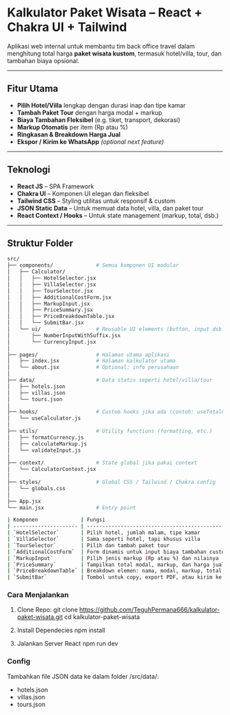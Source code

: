 # Kalkulator Paket Wisata – React + Chakra UI + Tailwind

Aplikasi web internal untuk membantu tim back office travel dalam menghitung total harga **paket wisata kustom**, termasuk hotel/villa, tour, dan tambahan biaya opsional.

---

## Fitur Utama

- **Pilih Hotel/Villa** lengkap dengan durasi inap dan tipe kamar
- **Tambah Paket Tour** dengan harga modal + markup
- **Biaya Tambahan Fleksibel** (e.g. tiket, transport, dekorasi)
- **Markup Otomatis** per item (Rp atau %)
- **Ringkasan & Breakdown Harga Jual**
- **Ekspor / Kirim ke WhatsApp** *(optional next feature)*

---

## Teknologi

- **React JS** – SPA Framework
- **Chakra UI** – Komponen UI elegan dan fleksibel
- **Tailwind CSS** – Styling utilitas untuk responsif & custom
- **JSON Static Data** – Untuk memuat data hotel, villa, dan paket tour
- **React Context / Hooks** – Untuk state management (markup, total, dsb.)

---

## Struktur Folder

```bash
src/
├── components/              # Semua komponen UI modular
│   ├── Calculator/
│   │   ├── HotelSelector.jsx
│   │   ├── VillaSelector.jsx
│   │   ├── TourSelector.jsx
│   │   ├── AdditionalCostForm.jsx
│   │   ├── MarkupInput.jsx
│   │   ├── PriceSummary.jsx
│   │   ├── PriceBreakdownTable.jsx
│   │   └── SubmitBar.jsx
│   └── ui/                  # Reusable UI elements (button, input dsb.)
│       ├── NumberInputWithSuffix.jsx
│       └── CurrencyInput.jsx
│
├── pages/                   # Halaman utama aplikasi
│   ├── index.jsx            # Halaman kalkulator utama
│   └── about.jsx            # Optional: info perusahaan
│
├── data/                    # Data statis seperti hotel/villa/tour
│   ├── hotels.json
│   ├── villas.json
│   └── tours.json
│
├── hooks/                   # Custom hooks jika ada (contoh: useTotalCalculator)
│   └── useCalculator.js
│
├── utils/                   # Utility functions (formatting, etc.)
│   ├── formatCurrency.js
│   ├── calculateMarkup.js
│   └── validateInput.js
│
├── context/                 # State global jika pakai context
│   └── CalculatorContext.jsx
│
├── styles/                  # Global CSS / Tailwind / Chakra config
│   └── globals.css
│
├── App.jsx
└── main.jsx                 # Entry point

| Komponen              | Fungsi                                                |
| --------------------- | ----------------------------------------------------- |
| `HotelSelector`       | Pilih hotel, jumlah malam, tipe kamar                 |
| `VillaSelector`       | Sama seperti hotel, tapi khusus villa                 |
| `TourSelector`        | Pilih dan tambah paket tour                           |
| `AdditionalCostForm`  | Form dinamis untuk input biaya tambahan custom        |
| `MarkupInput`         | Pilih jenis markup (Rp atau %) dan nilainya           |
| `PriceSummary`        | Tampilkan total modal, markup, dan harga jual         |
| `PriceBreakdownTable` | Breakdown elemen: nama, modal, markup, total          |
| `SubmitBar`           | Tombol untuk copy, export PDF, atau kirim ke WhatsApp |

```
### Cara Menjalankan
1. Clone Repo:
git clone https://github.com/TeguhPermana666/kalkulator-paket-wisata.git
cd kalkulator-paket-wisata

2. Install Dependecies
npm install

3. Jalankan Server React
npm run dev

### Config
Tambahkan file JSON data ke dalam folder /src/data/:
- hotels.json
- villas.json
- tours.json

